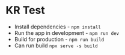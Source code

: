 # KR Test

- Install dependencies - `npm install`
- Run the app in development - `npm run dev`
- Build for production - `npm run build`
- Can run build `npx serve -s build`
